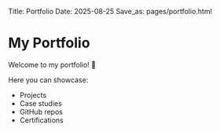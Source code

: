 Title: Portfolio
Date: 2025-08-25
Save_as: pages/portfolio.html

# My Portfolio

Welcome to my portfolio! 🚀

Here you can showcase:
- Projects
- Case studies
- GitHub repos
- Certifications
